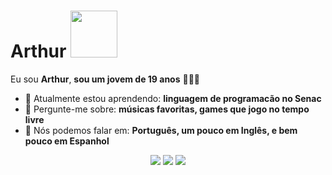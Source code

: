 # Arthur <img src="https://cdn.dribbble.com/userupload/21169188/file/original-10b40ee3b83a4a2f2803f7f8831075af.gif" width="75px">

Eu sou <strong>Arthur</strong>, <strong>sou um jovem de 19 anos</strong> 👨🏻‍💻 

- 🚀 Atualmente estou aprendendo: <strong>linguagem de programacão no Senac</strong> 
- 💬 Pergunte-me sobre: <strong>músicas favoritas, games que jogo no tempo livre</strong>
- 📣 Nós podemos falar em: <strong>Português, um pouco em Inglês, e bem pouco em Espanhol</strong>

<div align="center">

  <a href="#" alt="Gmail">
    <img src="https://img.shields.io/badge/-Gmail-FF0000?style=flat-square&labelColor=FF0000&logo=gmail&logoColor=white&link=LINK-DO-SEU-EMAIL"/></a>

  <a href="#" alt="Linkedin">
    <img src="https://img.shields.io/badge/-Linkedin-0e76a8?style=flat-square&logo=Linkedin&logoColor=white&link=LINK-DO-SEU-LINKEDIN" /></a>

  <a href="#" alt="Instagram">
    <img src="https://img.shields.io/badge/-Instagram-DF0174?style=flat-square&labelColor=DF0174&logo=instagram&logoColor=white&link=https://www.instagram.com/artthur_an/"></a>

</div>
